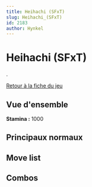 ```yaml
---
title: Heihachi (SFxT)
slug: Heihachi_(SFxT)
id: 2183
author: Hynkel
---
```


# Heihachi (SFxT)

.

[Retour à la fiche du jeu](Street_Fighter_x_Tekken "wikilink")

## Vue d'ensemble

**Stamina :** 1000

## Principaux normaux

## Move list

## Combos

